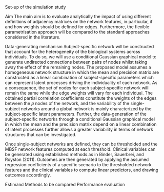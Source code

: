 Set-up of the simulation study

Aim
The main aim is to evaluate analytically the impact of using different definitions of adjacency matrices on the network features, in particular, if and how weights should be defined for edges. Furthermore, the flexible parametrisation approach will be compared to the standard approaches considered in the literature.

Data-generating mechanism
Subject-specific network will be constructed that account for the heterogeneity of the biological systems across individuals. To do so, we will use a conditional Gaussian graphical model to generate undirected connections between pairs of nodes whilst taking away the effect of the remaining nodes. The proposed model assumes a homogeneous network structure in which the mean and precision matrix are constructed as a linear combination of subject-specific parameters which can represent latent processes driving the individuality of each network. As a consequence, the set of nodes for each subject-specific network will remain the same while the edge weights will vary for each individual. The obtained partial correlation coefficients constitute the weights of the edges between the 𝑝 nodes of the network, and the variability of the single-subject networks around a global network is mainly characterized by the subject-specific latent parameters. Further, the data-generation of the subject-specific networks through a conditional Gaussian graphical model in which the mean and the precision matrix depend on a linear combination of latent processes further allows a greater variability in terms of network structures that can be investigated.

Once single-subject networks are defined, they can be thresholded and the MBSF network features computed at each threshold. Clinical variables can be generated using established methods as in Binder, Sauerbrei, and Royston (2011). Outcomes are then generated by applying the assumed regression coefficients of a specific scenario to the thresholded network features and the clinical variables to compute linear predictors, and drawing outcomes accordingly.

Estimand
Methods to be compared
Performance evaluation
